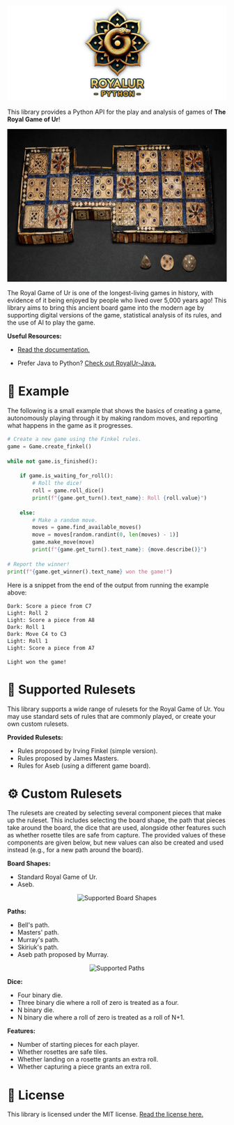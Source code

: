 ![RoyalUr-Python Logo](docs/res/banner.png)

This library provides a Python API for the play and analysis of games of **The Royal Game of Ur**!

<p align="center">
  <img alt="British Museum game board found by Sir Leonard Woolley" height="350" src="docs/res/bm_board.png" />
</p>

The Royal Game of Ur is one of the longest-living games in history, with evidence
of it being enjoyed by people who lived over 5,000 years ago!
This library aims to bring this ancient board game into the modern age by supporting
digital versions of the game, statistical analysis of its rules, and the use
of AI to play the game.

**Useful Resources:**

* [Read the documentation.](https://royalur.github.io/RoyalUrPython/)

* Prefer Java to Python? [Check out RoyalUr-Java.](https://github.com/RoyalUr/RoyalUr-Java)

# 🚀 Example

The following is a small example that shows the basics of creating
a game, autonomously playing through it by making random moves,
and reporting what happens in the game as it progresses.

```python
# Create a new game using the Finkel rules.
game = Game.create_finkel()

while not game.is_finished():

    if game.is_waiting_for_roll():
        # Roll the dice!
        roll = game.roll_dice()
        print(f"{game.get_turn().text_name}: Roll {roll.value}")

    else:
        # Make a random move.
        moves = game.find_available_moves()
        move = moves[random.randint(0, len(moves) - 1)]
        game.make_move(move)
        print(f"{game.get_turn().text_name}: {move.describe()}")

# Report the winner!
print(f"{game.get_winner().text_name} won the game!")
```

Here is a snippet from the end of the output from running
the example above:
```
Dark: Score a piece from C7
Light: Roll 2
Light: Score a piece from A8
Dark: Roll 1
Dark: Move C4 to C3
Light: Roll 1
Light: Score a piece from A7

Light won the game!
```


# 📜 Supported Rulesets

This library supports a wide range of rulesets for the
Royal Game of Ur. You may use standard sets of rules that
are commonly played, or create your own custom rulesets.

**Provided Rulesets:**
- Rules proposed by Irving Finkel (simple version).
- Rules proposed by James Masters.
- Rules for Aseb (using a different game board).

# ⚙️ Custom Rulesets

The rulesets are created by selecting several component pieces
that make up the ruleset. This includes selecting the board
shape, the path that pieces take around the board, the
dice that are used, alongside other features such as whether
rosette tiles are safe from capture. The provided values of
these components are given below, but new values can also be
created and used instead (e.g., for a new path around the board).

**Board Shapes:**
- Standard Royal Game of Ur.
- Aseb.

<p align="center">
  <img alt="Supported Board Shapes" height="350" src="docs/BoardShapes.png" />
</p>

**Paths:**
- Bell's path.
- Masters' path.
- Murray's path.
- Skiriuk's path.
- Aseb path proposed by Murray.

<p align="center">
  <img alt="Supported Paths" height="350" src="docs/Paths.png" />
</p>

**Dice:**
- Four binary die.
- Three binary die where a roll of zero is treated as a four.
- N binary die.
- N binary die where a roll of zero is treated as a roll of N+1.

**Features:**
- Number of starting pieces for each player.
- Whether rosettes are safe tiles.
- Whether landing on a rosette grants an extra roll.
- Whether capturing a piece grants an extra roll.


# 📝 License
This library is licensed under the MIT license.
[Read the license here.](LICENSE)
